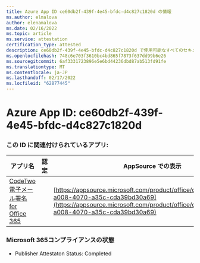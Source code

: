 ```yaml
---
title: Azure App ID ce60db2f-439f-4e45-bfdc-d4c827c1820d の情報
ms.author: elmalova
author: elenamalova
ms.date: 02/16/2022
ms.topic: article
ms.service: attestation
certification_type: attested
description: ce60db2f-439f-4e45-bfdc-d4c827c1820d で使用可能なすべてのセキュリティおよびコンプライアンス情報。
ms.openlocfilehash: 748c6e703f3610bc4bd865f7873f637dd99b6e26
ms.sourcegitcommit: 6af3331723896e5e6bd44236dbd87ab513fd91fe
ms.translationtype: MT
ms.contentlocale: ja-JP
ms.lasthandoff: 02/17/2022
ms.locfileid: "62877445"
---
```

# <a name="azure-app-id-ce60db2f-439f-4e45-bfdc-d4c827c1820d"></a>Azure App ID: ce60db2f-439f-4e45-bfdc-d4c827c1820d


### <a name="apps-associated-with-this-id"></a>この ID に関連付けられているアプリ:
| **アプリ名** | **認定** | **AppSource での表示** |
|--------------|---------------|-----------------------|
| [CodeTwo 電子メール署名 for Office 365](https://docs.microsoft.com/microsoft-365-app-certification/forward/codetwo.3d2daeb9-a008-4070-a35c-cda39bd30a69) |  | [https://appsource.microsoft.com/product/office/codetwo.3d2daeb9-a008-4070-a35c-cda39bd30a69](https://appsource.microsoft.com/product/office/codetwo.3d2daeb9-a008-4070-a35c-cda39bd30a69) |

### <a name="microsoft-365-app-compliance-status"></a>Microsoft 365コンプライアンスの状態
- Publisher Attestaton Status: Completed
